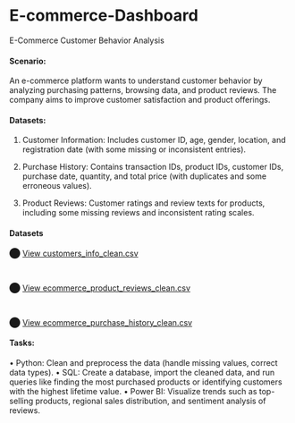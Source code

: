 # E-commerce-Dashboard
E-Commerce Customer Behavior Analysis

#### Scenario: 

An e-commerce platform wants to understand customer behavior by analyzing purchasing patterns, 
browsing data, and product reviews. The company aims to improve customer satisfaction and product 
offerings. 

#### Datasets: 
1. Customer Information: Includes customer ID, age, gender, location, and registration date (with 
some missing or inconsistent entries). 

2. Purchase History: Contains transaction IDs, product IDs, customer IDs, purchase date, quantity, 
and total price (with duplicates and some erroneous values). 

3. Product Reviews: Customer ratings and review texts for products, including some missing 
reviews and inconsistent rating scales.

#### Datasets

⬤ <a href="https://github.com/CelesNeba/E-commerce-Dashboard/blob/main/customers_info_clean.csv" target="_blank">
  View customers_info_clean.csv
</a>

<br>

⬤ <a href="https://github.com/CelesNeba/E-commerce-Dashboard/blob/main/ecommerce_product_reviews_clean.csv" target="_blank">
  View ecommerce_product_reviews_clean.csv
</a>

<br>

⬤ <a href="https://github.com/CelesNeba/E-commerce-Dashboard/blob/main/ecommerce_purchase_history_clean.csv" target="_blank">
  View ecommerce_purchase_history_clean.csv
</a>


#### Tasks: 
• Python: Clean and preprocess the data (handle missing values, correct data types). 
• SQL: Create a database, import the cleaned data, and run queries like finding the most 
purchased products or identifying customers with the highest lifetime value. 
• Power BI: Visualize trends such as top-selling products, regional sales distribution, and sentiment 
analysis of reviews. 
